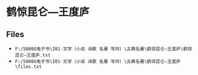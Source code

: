# 鹤惊昆仑—王度庐

## Files

- `F:/5000G电子书\I01-文学（小说 诗歌 名著 写作）\古典名著\鹤惊昆仑—王度庐\鹤惊昆仑—王度庐.txt`
- `F:/5000G电子书\I01-文学（小说 诗歌 名著 写作）\古典名著\鹤惊昆仑—王度庐\files.txt`
